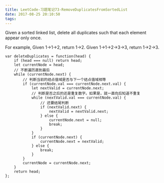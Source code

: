 ```yaml
---
title: LeetCode-习题笔记73-RemoveDuplicatesFromSortedList
date: 2017-08-25 20:10:50
tags:
---
```



Given a sorted linked list, delete all duplicates such that each element appear only once.

For example,
Given 1->1->2, return 1->2.
Given 1->1->2->3->3, return 1->2->3.

	var deleteDuplicates = function(head) {
	    if (head === null) return head;
	    let currentNode = head;
	    // 不断遍历直到最后
	    while (currentNode.next) {
	        // 判断当前的结点值域是否与下一个结点值域相等
	        if (currentNode.val === currentNode.next.val) {
	            let nextValid = currentNode.next;
	            // 判断是否之后的还是重复数字。如果是，就一直向后知道不重复
	            while (nextValid.val === currentNode.val) {
	                // 还要结尾判断
	                if (nextValid.next) {
	                    nextValid = nextValid.next;
	                } else {
	                    currentNode.next = null;
	                    break;
	                }
	            }
	            if (currentNode.next) {
	                currentNode.next = nextValid;    
	            } else {
	                break;
	            }
	        }
	        currentNode = currentNode.next;
	    }
	    return head;
	};